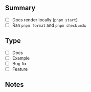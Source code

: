 ## Summary
- [ ] Docs render locally (`pnpm start`)
- [ ] Ran `pnpm format` and `pnpm check:mdx`

## Type
- [ ] Docs
- [ ] Example
- [ ] Bug fix
- [ ] Feature

## Notes
